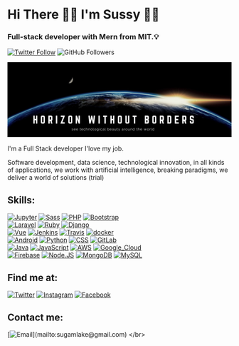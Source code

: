 #  Hi There 👋🏼 I'm Sussy 👩‍💻
###  Full-stack developer with Mern from MIT.💡

[![Twitter Follow](https://img.shields.io/twitter/follow/sussy183?style=social)](https://twitter.com/sussy183)
![GitHub Followers](https://img.shields.io/github/followers/sugamlake?style=social)


 <img src= "https://github.com/Sugamlake/Sugamlake/blob/main/horizon%20without%20borders.png"/>

I'm a Full Stack developer I'love my job.

Software development, data science, technological innovation, in all kinds of applications, 
we work with artificial intelligence, breaking paradigms, we deliver a world of solutions (trial)


## Skills:
[![Jupyter](https://img.shields.io/badge/Jupyter-F37626.svg?&style=for-the-badge&logo=Jupyter&logoColor=white)]()
[![Sass](https://img.shields.io/badge/Sass-CC6699?style=for-the-badge&logo=sass&logoColor=white)]()
[![PHP](https://img.shields.io/badge/PHP-777BB4?style=for-the-badge&logo=php&logoColor=white)]()
[![Bootstrap](https://img.shields.io/badge/Bootstrap-563D7C?style=for-the-badge&logo=bootstrap&logoColor=white)]()
</br>
[![Laravel](https://img.shields.io/badge/Laravel-FF2D20?style=for-the-badge&logo=laravel&logoColor=white)]()
[![Ruby](https://img.shields.io/badge/Ruby_on_Rails-CC0000?style=for-the-badge&logo=ruby-on-rails&logoColor=white)]()
[![Django](https://img.shields.io/badge/DJANGO-REST-ff1709?style=for-the-badge&logo=django&logoColor=white&color=ff1709&labelColor=gray)]()
</br>
[![Vue](https://img.shields.io/badge/Vue.js-35495E?style=for-the-badge&logo=vuedotjs&logoColor=4FC08D)]()
[![Jenkins](https://img.shields.io/badge/Jenkins-D24939?style=for-the-badge&logo=Jenkins&logoColor=white)]()
[![Travis](https://img.shields.io/badge/travis_CI-3EAAAF?style=for-the-badge&logo=travisci&logoColor=white)]()
[![docker](https://img.shields.io/badge/Docker-2CA5E0?style=for-the-badge&logo=docker&logoColor=white)]()
</br>
[![Android](https://img.shields.io/badge/Android-3DDC84?style=for-the-badge&logo=android&logoColor=white&labelColor=101010)]()
[![Python](https://img.shields.io/badge/Python-FFD43B?style=for-the-badge&logo=python&logoColor=darkgreen)]()
[![CSS](https://img.shields.io/badge/CSS3-1572B6?style=for-the-badge&logo=css3&logoColor=white)]()
[![GitLab](https://img.shields.io/badge/GitLab-330F63?style=for-the-badge&logo=gitlab&logoColor=white)]()
</br>
[![Java](https://img.shields.io/badge/Java-007396?style=for-the-badge&logo=java&logoColor=white&labelColor=101010)]()
[![JavaScript](https://img.shields.io/badge/JavaScript-F7DF1E?style=for-the-badge&logo=javascript&logoColor=white&labelColor=101010)]()
[![AWS](https://img.shields.io/badge/AWS-232F3E?style=for-the-badge&logo=amazon-aws&logoColor=white&labelColor=101010)]()
[![Google_Cloud](https://img.shields.io/badge/Google_Cloud-4285F4?style=for-the-badge&logo=googlecloud&logoColor=white&labelColor=101010)]()
</br>
[![Firebase](https://img.shields.io/badge/Firebase-FFCA28?style=for-the-badge&logo=firebase&logoColor=white&labelColor=101010)]()
[![Node.JS](https://img.shields.io/badge/Node.JS-339933?style=for-the-badge&logo=node.js&logoColor=white&labelColor=101010)]()
[![MongoDB](https://img.shields.io/badge/MongoDB-47A248?style=for-the-badge&logo=mongodb&logoColor=white&labelColor=101010)]()
[![MySQL](https://img.shields.io/badge/MySQL-4479A1?style=for-the-badge&logo=mysql&logoColor=white&labelColor=101010)]()
</br>

## Find me at:

[![Twitter](https://img.shields.io/badge/Twitter-@sussy183-1DA1F2?style=for-the-badge&logo=twitter&logoColor=white&labelColor=101010)](https://twitter.com/sussy183)
[![Instagram](https://img.shields.io/badge/Instagram-@sussyust-E4405F?style=for-the-badge&logo=instagram&logoColor=white&labelColor=101010)](https://instagram.com/sussyust)
[![Facebook](https://img.shields.io/badge/Facebook-@sussy.ust-1877F2?style=for-the-badge&logo=facebook&logoColor=white&labelColor=101010)](https://facebook.com/sussy.ust)
</br>    

## Contact me:
[![Email](https://img.shields.io/badge/sugamlake@gmail.com-my_personal_email_(Fast_response_Message+Coffee)_Thank_you!-orange?style=for-the-badge&logo=gmail&logoColor=white&labelColor=101010)](mailto:sugamlake@gmail.com) 
</br>
